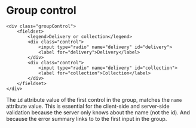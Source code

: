# Group control


	<div class="groupControl">
		<fieldset>
			<legend>Delivery or collection</legend>
			<div class="control">
				<input type="radio" name="delivery" id="delivery">
				<label for="delivery">Delivery</label>
			</div>
			<div class="control">
				<input type="radio" name="delivery" id="collection">
				<label for="collection">Collection</label>
			</div>
		</fieldset>
	</div>

The `id` attribute value of the first control in the group, matches the `name` attribute value. This is essential for the client-side and server-side validation because the server only knows about the name (not the id). And because the error summary links to to the first input in the group.
